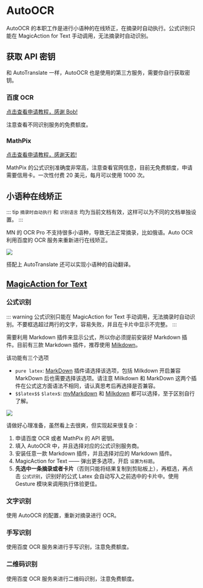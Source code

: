 # AutoOCR
AutoOCR 的本职工作是进行小语种的在线矫正，在摘录时自动执行。公式识别只能在 MagicAction for Text 手动调用，无法摘录时自动识别。
## 获取 API 密钥
和 AutoTranslate 一样，AutoOCR 也是使用的第三方服务，需要你自行获取密钥。
### 百度 OCR
[点击查看申请教程，感谢 Bob!](https://bobtranslate.com/service/ocr/baidu.html)

注意查看不同识别服务的免费额度。
### MathPix
[点击查看申请教程，感谢天若!](http://ocr.tianruo.net/interface/Math_MathPix.html)

MathPix 的公式识别准确度非常高，注意查看官网信息，目前无免费额度，申请需要信用卡。一次性付费 20 美元，每月可以使用 1000 次。
## 小语种在线矫正

::: tip
`摘录时自动执行` 和 `识别语言` 均为当前文档有效，这样可以为不同的文档单独设置。
:::

MN 的 OCR Pro 不支持很多小语种，导致无法正常摘录，比如俄语。Auto OCR 利用百度的 OCR 服务来重新进行在线矫正。

![](https://testmnbbs.oss-cn-zhangjiakou.aliyuncs.com/pic/20220813094209.gif?x-oss-process=base_webp)

搭配上 AutoTranslate 还可以实现小语种的自动翻译。
## [MagicAction for Text](magicaction4text.md#公式识别)


### 公式识别
::: warning
公式识别只能在 MagicAction for Text 手动调用，无法摘录时自动识别。不要框选超过两行的文字，容易失败，并且在卡片中显示不完整。
:::

需要利用 Markdown 插件来显示公式，所以你必须提前安装好 Markdown 插件。目前有三款 Markdown 插件，推荐使用 [Milkdown](https://bbs.marginnote.cn/t/topic/34772)。

该功能有三个选项
- `pure latex`: [MarkDown](https://bbs.marginnote.cn/t/topic/7280/124) 插件请选择该选项，包括 Milkdown 开启兼容 MarkDown 后也需要选择该选项。请注意 Milkdown 和 MarkDown 这两个插件在公式这方面语法不相同，请认真思考后再选择是否兼容。
- `$$latex$$` `$latex$`: [myMarkdown](https://bbs.marginnote.cn/t/topic/13635) 和 [Milkdown](https://bbs.marginnote.cn/t/topic/34772) 都可以选择，至于区别自行了解。

![](https://testmnbbs.oss-cn-zhangjiakou.aliyuncs.com/pic/b408c73d8abd1f90bd9580eadd9dbeeb9c9d3701.gif?x-oss-process=base_webp)

请做好心理准备，虽然看上去很爽，但实现起来很复杂：
1. 申请百度 OCR 或者 MathPix 的 API 密钥。
2. 填入 AutoOCR 中，并且选择对应的公式识别服务商。
3. 安装任意一款 Markdown 插件，并且选择对应的 Markdown 插件。
4. MagicAction for Text —— 弹出更多选项，开启 `设置为标题`。
5. **先选中一条摘录或者卡片**（否则只能将结果复制到剪贴板上），再框选，再点击 `公式识别`，识别好的公式 Latex 会自动写入之前选中的卡片中。使用 Gesture 模块来调用执行体验更佳。

### 文字识别
使用 AutoOCR 的配置，重新对摘录进行 OCR。
### 手写识别
使用百度 OCR 服务来进行手写识别，注意免费额度。
### 二维码识别
使用百度 OCR 服务来进行二维码识别，注意免费额度。